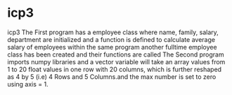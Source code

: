 # icp3
icp3
The First program has a employee class where name, family, salary, department are initialized and a function is defined to calculate average salary of employees within the same program another fulltime employee class has been created and their functions are called
The Second program imports numpy libraries and a vector variable will take an array values from 1 to 20 float values in one row with 20 columns, which is further reshaped as 4 by 5 (i.e) 4 Rows and 5 Columns.and the max number is set to zero using axis = 1.

